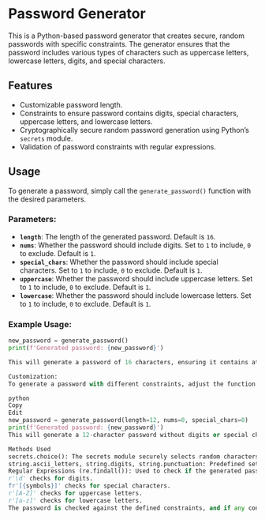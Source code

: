 # Password Generator

This is a Python-based password generator that creates secure, random passwords with specific constraints. The generator ensures that the password includes various types of characters such as uppercase letters, lowercase letters, digits, and special characters.

## Features

- Customizable password length.
- Constraints to ensure password contains digits, special characters, uppercase letters, and lowercase letters.
- Cryptographically secure random password generation using Python’s `secrets` module.
- Validation of password constraints with regular expressions.

## Usage

To generate a password, simply call the `generate_password()` function with the desired parameters.

### Parameters:
- **`length`**: The length of the generated password. Default is `16`.
- **`nums`**: Whether the password should include digits. Set to `1` to include, `0` to exclude. Default is `1`.
- **`special_chars`**: Whether the password should include special characters. Set to `1` to include, `0` to exclude. Default is `1`.
- **`uppercase`**: Whether the password should include uppercase letters. Set to `1` to include, `0` to exclude. Default is `1`.
- **`lowercase`**: Whether the password should include lowercase letters. Set to `1` to include, `0` to exclude. Default is `1`.

### Example Usage:
```python
new_password = generate_password()
print(f'Generated password: {new_password}')

This will generate a password of 16 characters, ensuring it contains at least one digit, one special character, one uppercase letter, and one lowercase letter.

Customization:
To generate a password with different constraints, adjust the function parameters:

python
Copy
Edit
new_password = generate_password(length=12, nums=0, special_chars=0)
print(f'Generated password: {new_password}')
This will generate a 12-character password without digits or special characters.

Methods Used
secrets.choice(): The secrets module securely selects random characters from the available character sets (letters, digits, symbols) to ensure cryptographic strength.
string.ascii_letters, string.digits, string.punctuation: Predefined sets of characters representing letters, digits, and punctuation, respectively.
Regular Expressions (re.findall()): Used to check if the generated password satisfies the constraints:
r'\d' checks for digits.
fr'[{symbols}]' checks for special characters.
r'[A-Z]' checks for uppercase letters.
r'[a-z]' checks for lowercase letters.
The password is checked against the defined constraints, and if any constraint is not met, a new password is generated.
